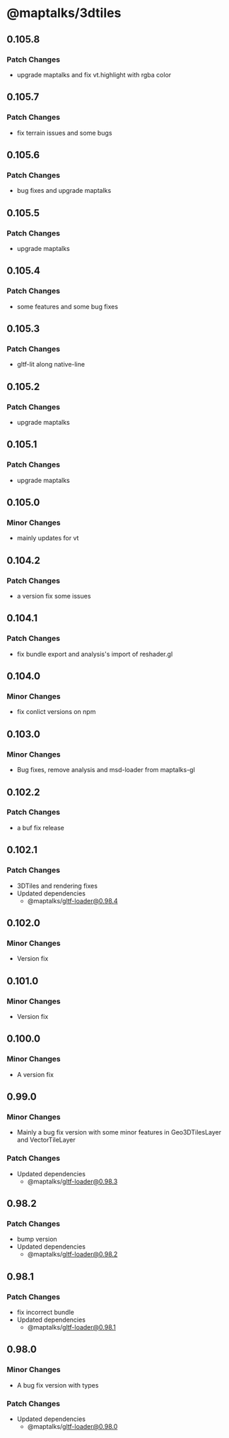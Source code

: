 # @maptalks/3dtiles

## 0.105.8

### Patch Changes

- upgrade maptalks and fix vt.highlight with rgba color

## 0.105.7

### Patch Changes

- fix terrain issues and some bugs

## 0.105.6

### Patch Changes

- bug fixes and upgrade maptalks

## 0.105.5

### Patch Changes

- upgrade maptalks

## 0.105.4

### Patch Changes

- some features and some bug fixes

## 0.105.3

### Patch Changes

- gltf-lit along native-line

## 0.105.2

### Patch Changes

- upgrade maptalks

## 0.105.1

### Patch Changes

- upgrade maptalks

## 0.105.0

### Minor Changes

- mainly updates for vt

## 0.104.2

### Patch Changes

- a version fix some issues

## 0.104.1

### Patch Changes

- fix bundle export and analysis's import of reshader.gl

## 0.104.0

### Minor Changes

- fix conlict versions on npm

## 0.103.0

### Minor Changes

- Bug fixes, remove analysis and msd-loader from maptalks-gl

## 0.102.2

### Patch Changes

- a buf fix release

## 0.102.1

### Patch Changes

- 3DTiles and rendering fixes
- Updated dependencies
  - @maptalks/gltf-loader@0.98.4

## 0.102.0

### Minor Changes

- Version fix

## 0.101.0

### Minor Changes

- Version fix

## 0.100.0

### Minor Changes

- A version fix

## 0.99.0

### Minor Changes

- Mainly a bug fix version with some minor features in Geo3DTilesLayer and VectorTileLayer

### Patch Changes

- Updated dependencies
  - @maptalks/gltf-loader@0.98.3

## 0.98.2

### Patch Changes

- bump version
- Updated dependencies
  - @maptalks/gltf-loader@0.98.2

## 0.98.1

### Patch Changes

- fix incorrect bundle
- Updated dependencies
  - @maptalks/gltf-loader@0.98.1

## 0.98.0

### Minor Changes

- A bug fix version with types

### Patch Changes

- Updated dependencies
  - @maptalks/gltf-loader@0.98.0
